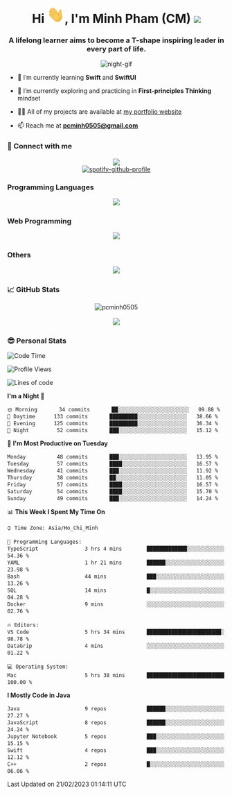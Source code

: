 <h1 align="center">Hi <img src="https://raw.githubusercontent.com/ABSphreak/ABSphreak/master/gifs/Hi.gif" width="40px" />, I'm Minh Pham (CM) <img src="https://media.giphy.com/media/1ynCEtlgMPAeNAqdnu/giphy.gif" width="20px" /> </h1>
<h3 align="center">A lifelong learner aims to become a T-shape inspiring leader in every part of life.</h3>

<p align="center">
  <img src="https://media.giphy.com/media/xUA7bdpLxQhsSQdyog/giphy.gif" alt="night-gif" height="200em"/>
</p>

- 🌱 I’m currently learning **Swift** and **SwiftUI**

- 🔭 I’m currently exploring and practicing in **First-principles Thinking** mindset

- 👨‍💻 All of my projects are available at [my portfolio website](https://pcminh0505.vercel.app/)

- 📫 Reach me at **pcminh0505@gmail.com**


<h3 align="left">🧬 Connect with me</h3>
<p align="center">
<a href="https://linkedin.com/in/pcminh0505" target="blank"><img align="center" src="https://img.shields.io/badge/linkedin-%230077B5.svg?style=for-the-badge&logo=linkedin&logoColor=white" /></a>
<br/>
<a href="https://spotify-github-profile.vercel.app/api/view?uid=217d5ndg2rakxarcnspwomj7q&redirect=true">
  <img height="350em" src="https://spotify-github-profile.vercel.app/api/view?uid=217d5ndg2rakxarcnspwomj7q&cover_image=true&theme=default&bar_color_cover=true" alt="spotify-github-profile" />
</a>
</p>

<h3 align="left">Programming Languages</h3>
<p align="center">
  <a href="https://skillicons.dev">
    <img src="https://skillicons.dev/icons?i=js,ts,go,py,java,swift,solidity,c,cpp" />
  </a>
</p>

<h3 align="left">Web Programming</h3>
<p align="center">
  <a href="https://skillicons.dev">
    <img src="https://skillicons.dev/icons?i=html,css,bootstrap,react,nextjs,graphql,spring,postgres,vercel" />
  </a>
</p>

<h3 align="left">Others</h3>
<p align="center">
  <a href="https://skillicons.dev">
    <img src="https://skillicons.dev/icons?i=tensorflow,figma,aws,firebase,gcp,vscode,visualstudio,androidstudio,arduino" />
  </a>
</p>

<h3 align="left">📈 GitHub Stats</h3>

<p align="center">
<img height="180em" src="https://github-readme-stats.vercel.app/api?username=pcminh0505&count_private=true&show_icons=true&include_all_commits=true&theme=ayu-mirage&show_icons=true&locale=en" alt="pcminh0505" />
<br/><br/>
<img src="https://github-profile-trophy.vercel.app/?username=pcminh0505&theme=onedark&rank=SECRET,SSS,SS,S,AAA,AA,A&column=3" />
</p>

<h3 align="left">😎 Personal Stats</h3>

<!--START_SECTION:waka-->
![Code Time](http://img.shields.io/badge/Code%20Time-733%20hrs%206%20mins-blue)

![Profile Views](http://img.shields.io/badge/Profile%20Views-3-blue)

![Lines of code](https://img.shields.io/badge/From%20Hello%20World%20I%27ve%20Written-2%20Million%20lines%20of%20code-blue)

**I'm a Night 🦉** 

```text
🌞 Morning       34 commits       ██░░░░░░░░░░░░░░░░░░░░░░░   09.88 % 
🌆 Daytime      133 commits       █████████░░░░░░░░░░░░░░░░   38.66 % 
🌃 Evening      125 commits       █████████░░░░░░░░░░░░░░░░   36.34 % 
🌙 Night         52 commits       ███░░░░░░░░░░░░░░░░░░░░░░   15.12 % 

```
📅 **I'm Most Productive on Tuesday** 

```text
Monday          48 commits       ███░░░░░░░░░░░░░░░░░░░░░░   13.95 % 
Tuesday         57 commits       ████░░░░░░░░░░░░░░░░░░░░░   16.57 % 
Wednesday       41 commits       ███░░░░░░░░░░░░░░░░░░░░░░   11.92 % 
Thursday        38 commits       ██░░░░░░░░░░░░░░░░░░░░░░░   11.05 % 
Friday          57 commits       ████░░░░░░░░░░░░░░░░░░░░░   16.57 % 
Saturday        54 commits       ████░░░░░░░░░░░░░░░░░░░░░   15.70 % 
Sunday          49 commits       ███░░░░░░░░░░░░░░░░░░░░░░   14.24 % 

```


📊 **This Week I Spent My Time On** 

```text
⌚︎ Time Zone: Asia/Ho_Chi_Minh

💬 Programming Languages: 
TypeScript               3 hrs 4 mins        █████████████░░░░░░░░░░░░   54.36 % 
YAML                     1 hr 21 mins        ██████░░░░░░░░░░░░░░░░░░░   23.98 % 
Bash                     44 mins             ███░░░░░░░░░░░░░░░░░░░░░░   13.26 % 
SQL                      14 mins             █░░░░░░░░░░░░░░░░░░░░░░░░   04.28 % 
Docker                   9 mins              ░░░░░░░░░░░░░░░░░░░░░░░░░   02.76 % 

🔥 Editors: 
VS Code                  5 hrs 34 mins       ████████████████████████░   98.78 % 
DataGrip                 4 mins              ░░░░░░░░░░░░░░░░░░░░░░░░░   01.22 % 

💻 Operating System: 
Mac                      5 hrs 38 mins       █████████████████████████   100.00 % 

```

**I Mostly Code in Java** 

```text
Java                     9 repos             ██████░░░░░░░░░░░░░░░░░░░   27.27 % 
JavaScript               8 repos             ██████░░░░░░░░░░░░░░░░░░░   24.24 % 
Jupyter Notebook         5 repos             ███░░░░░░░░░░░░░░░░░░░░░░   15.15 % 
Swift                    4 repos             ███░░░░░░░░░░░░░░░░░░░░░░   12.12 % 
C++                      2 repos             █░░░░░░░░░░░░░░░░░░░░░░░░   06.06 % 

```



 Last Updated on 21/02/2023 01:14:11 UTC
<!--END_SECTION:waka-->

